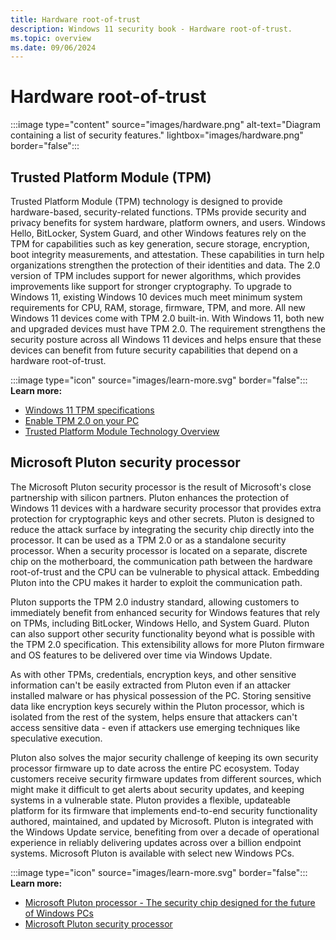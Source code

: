 ```yaml
---
title: Hardware root-of-trust
description: Windows 11 security book - Hardware root-of-trust.
ms.topic: overview
ms.date: 09/06/2024
---
```


# Hardware root-of-trust

:::image type="content" source="images/hardware.png" alt-text="Diagram containing a list of security features." lightbox="images/hardware.png" border="false":::

## Trusted Platform Module (TPM)

Trusted Platform Module (TPM) technology is designed to provide hardware-based, security-related functions. TPMs provide security and privacy benefits for system hardware, platform owners, and users. Windows Hello, BitLocker, System Guard, and other Windows features rely on the TPM for capabilities such as key generation, secure storage, encryption, boot integrity measurements, and attestation. These capabilities in turn help organizations strengthen the protection of their identities and data. The 2.0 version of TPM includes support for newer algorithms, which provides improvements like support for stronger cryptography. To upgrade to Windows 11, existing Windows 10 devices much meet minimum system requirements for CPU, RAM, storage, firmware, TPM, and more. All new Windows 11 devices come with TPM 2.0 built-in. With Windows 11, both new and upgraded devices must have TPM 2.0. The requirement strengthens the security posture across all Windows 11 devices and helps ensure that these devices can benefit from future security capabilities that depend on a hardware root-of-trust.

:::image type="icon" source="images/learn-more.svg" border="false"::: **Learn more:**

- [Windows 11 TPM specifications](https://www.microsoft.com/windows/windows-11-specifications)
- [Enable TPM 2.0 on your PC](https://support.microsoft.com/topic/1fd5a332-360d-4f46-a1e7-ae6b0c90645c)
- [Trusted Platform Module Technology Overview](../hardware-security/tpm/trusted-platform-module-overview.md)

## Microsoft Pluton security processor

The Microsoft Pluton security processor is the result of Microsoft's close partnership with silicon partners. Pluton enhances the protection of Windows 11 devices with a hardware security processor that provides extra protection for cryptographic keys and other secrets. Pluton is designed to reduce the attack surface by integrating the security chip directly into the processor. It can be used as a TPM 2.0 or as a standalone security processor. When a security processor is located on a separate, discrete chip on the motherboard, the communication path between the hardware root-of-trust and the CPU can be vulnerable to physical attack. Embedding Pluton into the CPU makes it harder to exploit the communication path.

Pluton supports the TPM 2.0 industry standard, allowing customers to immediately benefit from enhanced security for Windows features that rely on TPMs, including BitLocker, Windows Hello, and System Guard. Pluton can also support other security functionality beyond what is possible with the TPM 2.0 specification. This extensibility allows for more Pluton firmware and OS features to be delivered over time via Windows Update.

As with other TPMs, credentials, encryption keys, and other sensitive information can't be easily extracted from Pluton even if an attacker installed malware or has physical possession of the PC. Storing sensitive data like encryption keys securely within the Pluton processor, which is isolated from the rest of the system, helps ensure that attackers can't access sensitive data - even if attackers use emerging techniques like speculative execution.

Pluton also solves the major security challenge of keeping its own security processor firmware up to date across the entire PC ecosystem. Today customers receive security firmware updates from different sources, which might make it difficult to get alerts about security updates, and keeping systems in a vulnerable state. Pluton provides a flexible, updateable platform for its firmware that implements end-to-end security functionality authored, maintained, and updated by Microsoft. Pluton is integrated with the Windows Update service, benefiting from over a decade of operational experience in reliably delivering updates across over a billion endpoint systems. Microsoft Pluton is available with select new Windows PCs.

:::image type="icon" source="images/learn-more.svg" border="false"::: **Learn more:**

- [Microsoft Pluton processor - The security chip designed for the future of Windows PCs](https://www.microsoft.com/security/blog/2020/11/17/meet-the-microsoft-pluton-processor-the-security-chip-designed-for-the-future-of-windows-pcs/)
- [Microsoft Pluton security processor](../hardware-security/pluton/microsoft-pluton-security-processor.md)
